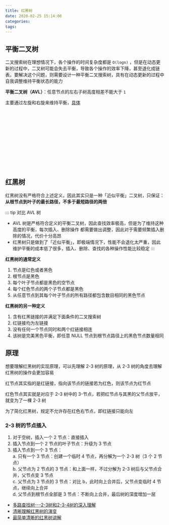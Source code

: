 ```yaml
---
title: 红黑树
date: 2020-02-25 15:14:00
categories: 
tags:
---
```

## 平衡二叉树
二叉搜索树在理想情况下，各个操作的时间复杂度都是 `O(logn)` ，但是在动态更新的过程中，二叉树可能会失去平衡，导致各个操作的效率下降，甚至退化成链表。要解决这个问题，则需要设计一种平衡二叉搜索树，具有在动态更新的过程中自我调整维持平衡状态的能力

**平衡二叉树（AVL）**：任意节点的左右子树高度相差不能大于 `1` 

主要通过左旋和右旋来维持平衡，[具体](https://www.cnblogs.com/kubidemanong/p/9809117.html)

<div align=center>

![左右旋](/img/DSA/rotate.gif)

</div>


## 红黑树
红黑树没有严格符合上述定义，因此其实只是一种「近似平衡」二叉树，只保证：**从根节点到叶子的最长路径，不多于最短路径的两倍**

::: tip 对比 AVL 树  
- AVL 树是严格符合定义的平衡二叉树，因此查找效率极高，但是为了维持这种高度的平衡，每次插入、删除操作
都需要做出调整，因此对于需要频繁插入删除的情况，代价十分高昂
- 红黑树只是做到了「近似平衡」，即极端情况下，性能不会退化太严重，因此维护平衡的成本低了很多，插入、删除、查找的各种操作性能比较稳定
:::

**红黑树的通常定义**  
1. 节点是红色或者黑色
2. 根节点是黑色
3. 每个叶子节点都是黑色的空节点
4. 每个红色节点的两个子节点都是黑色
5. 从任意节点到其每个叶子节点的所有路径都包含数目相同的黑色节点

**红黑树的另一种定义**  
1. 含有红黑链接的并满足下面条件的二叉搜索树
2. 红链接均为左链接
3. 没有任何一个节点同时和两个红链接相连
4. 该树是完美黑色平衡，即任意 NULL 节点到根节点路径上的黑色节点数量相同

## 原理
想要理解红黑树的实现原理，可以先理解 2-3 树的原理，从 2-3 树的角度去理解红黑树的操作会更加容易

红节点其实指的是红链接，指向该节点的链接若为红色，则该节点为红节点

红色节点其实就是对应于 2-3 树中的 3-节点，若把红节点与其黑的父节点放平，就变为了一棵 2-3 树

为了简化红黑树，规定不允许存在红色右节点，即红链接只能向左

### 2-3 树的节点插入
1. 对于空树，插入一个 2 节点：直接插入
2. 插入节点到一个 2 节点的叶子节点：升级为 3 节点
3. 插入节点到一个 3 节点：  
   a. 只有一个 3 节点：创建一个临时 4 节点，再分解为一个 2-3 树（3 个 2 节点）  
   b. 父节点为 2 节点的 3 节点：和上面一样，不过分解为 2-3 树后与父节点合并，父节点变 3 节点  
   c. 父节点为 3 节点的 3 节点：对比 b，此时向上合并后，父节点变临时 4 节点，继续向上合并  
   d. 父节点到根节点全部是 3 节点：不断向上合并，最后树的深度增加一层


- [多路查找树---2-3树和2-3-4树的深入理解](https://www.cnblogs.com/lishanlei/p/10707791.html)
- [清晰理解红黑树的演变](https://www.cnblogs.com/tiancai/p/9072813.html)
- [最简单清晰的红黑树讲解](https://blog.csdn.net/yang_yulei/article/details/26066409)